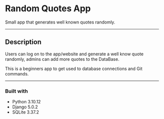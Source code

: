 # Random Quotes App

Small app that generates well known quotes randomly.

---


## Description

Users can log on to the app/website and generate a well know quote randomly, admins can add more quotes to the DataBase.

This is a beginners app to get used to database connections and Git commands.

---


### Built with

* Python 3.10.12
* Django 5.0.2
* SQLite 3.37.2


